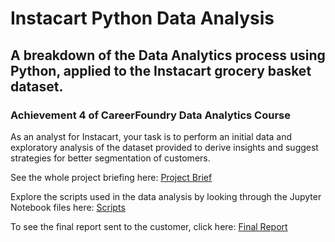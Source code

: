 # Instacart Python Data Analysis

## A breakdown of the Data Analytics process using Python, applied to the Instacart grocery basket dataset.

### Achievement 4 of CareerFoundry Data Analytics Course

As an analyst for Instacart, your task is to perform an initial data and exploratory analysis of the dataset provided to derive insights and suggest strategies for better segmentation of customers.

See the whole project briefing here: [Project Brief](https://github.com/eriesberg/Instacart_Python_Data_Analysis/blob/main/01%20Project%20Management/Project%20Brief.pdf)

Explore the scripts used in the data analysis by looking through the Jupyter Notebook files here: [Scripts](https://github.com/eriesberg/Instacart_Python_Data_Analysis/tree/main/03%20Scripts)

To see the final report sent to the customer, click here: [Final Report](https://github.com/eriesberg/Instacart_Python_Data_Analysis/blob/main/05%20Sent%20to%20Client/Final%20Report.xlsx)
